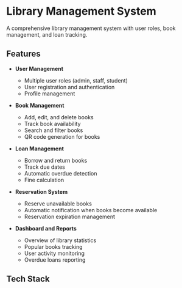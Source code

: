 # Library Management System

A comprehensive library management system with user roles, book management, and loan tracking.

## Features

- **User Management**

  - Multiple user roles (admin, staff, student)
  - User registration and authentication
  - Profile management

- **Book Management**

  - Add, edit, and delete books
  - Track book availability
  - Search and filter books
  - QR code generation for books

- **Loan Management**

  - Borrow and return books
  - Track due dates
  - Automatic overdue detection
  - Fine calculation

- **Reservation System**

  - Reserve unavailable books
  - Automatic notification when books become available
  - Reservation expiration management

- **Dashboard and Reports**
  - Overview of library statistics
  - Popular books tracking
  - User activity monitoring
  - Overdue loans reporting

## Tech Stack
